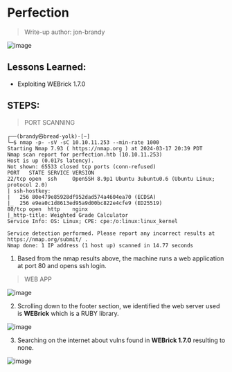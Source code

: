 # Perfection
> Write-up author: jon-brandy

![image](https://github.com/jon-brandy/hackthebox/assets/70703371/a25ccf1b-8041-48e5-9d09-020a945528ef)


## Lessons Learned:
- Exploiting WEBrick 1.7.0

## STEPS:
> PORT SCANNING

```
┌──(brandy㉿bread-yolk)-[~]
└─$ nmap -p- -sV -sC 10.10.11.253 --min-rate 1000                                           
Starting Nmap 7.93 ( https://nmap.org ) at 2024-03-17 20:39 PDT
Nmap scan report for perfection.htb (10.10.11.253)
Host is up (0.017s latency).
Not shown: 65533 closed tcp ports (conn-refused)
PORT   STATE SERVICE VERSION
22/tcp open  ssh     OpenSSH 8.9p1 Ubuntu 3ubuntu0.6 (Ubuntu Linux; protocol 2.0)
| ssh-hostkey: 
|   256 80e479e85928df952dad574a4604ea70 (ECDSA)
|_  256 e9ea0c1d8613ed95a9d00bc822e4cfe9 (ED25519)
80/tcp open  http    nginx
|_http-title: Weighted Grade Calculator
Service Info: OS: Linux; CPE: cpe:/o:linux:linux_kernel

Service detection performed. Please report any incorrect results at https://nmap.org/submit/ .
Nmap done: 1 IP address (1 host up) scanned in 14.77 seconds
```

1. Based from the nmap results above, the machine runs a web application at port 80 and opens ssh login.

> WEB APP

![image](https://github.com/jon-brandy/hackthebox/assets/70703371/aa0e65bb-d7f4-4cef-ac2a-6f97fb41f177)


2. Scrolling down to the footer section, we identified the web server used is **WEBrick** which is a RUBY library.

![image](https://github.com/jon-brandy/hackthebox/assets/70703371/deb7b11b-a64a-47b2-a6b1-44b2819fb424)


3. Searching on the internet about vulns found in **WEBrick 1.7.0** resulting to none.

![image](https://github.com/jon-brandy/hackthebox/assets/70703371/29519086-e07e-46de-aae0-af2cfb55c438)



